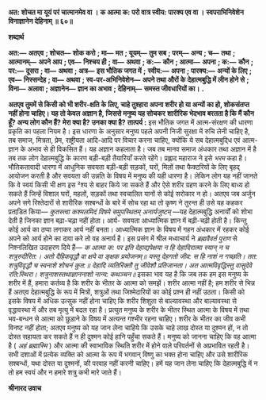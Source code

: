 **अत: शोचत मा यूयं परं चात्मानमेव वा ।** **क आत्मा क: परो वात्र स्वीय: पारक्य एव वा ।** **स्वपराभिनिवेशेन विनाज्ञानेन देहिनाम् ॥ ६०॥** 

**शब्दार्थ** 

**अत:—** **अतएव** **; शोचत—** **शोक करो** **; मा—** **मत** **; यूयम्—** **तुम सब** **; परम्—** **अन्य** **; च—** **तथा** **; आत्मानम्—** **अपने आप** **; एव—** **निश्चय ही** **; वा—** **अथवा** **; क:—** **कौन** **; आत्मा—** **अपना** **; क:—** **कौन** **; पर:—** **दूसरा** **; वा—** **अथवा** **; अत्र—** **इस भौतिक जगत में** **;** **स्वीय:—** **अपना** **; पारक्य:—** **अन्यों के लिए** **; एव—** **निस्सन्देह** **; वा—** **अथवा** **; स्व-पर-अभिनिवेशेन—** **अपने तथा औरों के** **देहात्मबुद्धि में लीन होने से** **; विना—** **अलावा** **; अज्ञानेन—** **ज्ञान का अभाव** **; देहिनाम्—** **समस्त जीवधारियों का।** **.** 

**अतएव तुममें से किसी को भी शरीर-क्षति के लिए, चाहे तुश्हारा अपना शरीर हो या अन्यों** **का हो, शोकसंतप्त नहीं होना चाहिए। यह तो केवल अज्ञान है, जिससे मनुष्य यह सोचकर** **शारीरिक भेदभाव बरतता है कि मैं कौन हूँ? अन्य लोग कौन हैं? मेरा क्या है? उनका क्या है?** **तात्पर्य :** इस भौतिक जगत में आत्म-संरक्षण की धारणा प्रकृति का पहला नियम है। इस धारणा के अनुसार मनुष्य पहले अपनी निजी सुरक्षा में रुचि लेनी चाहिए है, तब समाज, मित्रता, प्रेम, राष्ट्रीयता आदि-आदि पर विचार करना चाहिए, क्योंकि ये सब देहात्मबुदि्ध एवं आत्म-ज्ञान के अभाव से ही विकसित हैं। यह अज्ञान कहलाता है। जब तब मानव समाज अंधकार तथा अज्ञान में है तब तक लोग देहात्मबुद्धि के कारण बड़ी-बड़ी तैयारियाँ करते रहेंगे। प्रह्लाद महाराज ने इसे *भरम* कहा है। भौतिकतावादी धारणा में आधुनिक सवयता बड़ी-बड़ी सड़कों, घरों, मिलों तथा फैक्टरियों के लिए बृहद् आयोजन करती है और सवयता की उन्नति के विषय में मनुष्य की यही धारणा है। लेकिन लोग यह नहीं जानते कि वे स्वयं किसी भी क्षण इस ²श्य से बाहर किये जा सकते हैं और ऐसे शरीर ग्रहण करने के लिए बाध्य हो सकते हैं जिन्हें विशाल घरों, महलों, सड़कों तथा स्वचालित यानों से कोई सरोकार न हो। अतएव जब अर्जुन अपने सगे रिश्तेदारों से शारीरिक सश्बन्धों के बारे में सोच रहा था तो कृष्ण ने तुरन्त ही उसे यह कहकर प्रताडि़त किया— *कुतस्त्वा कश्मलमिदं विषमे समुपस्थितम्* *अनार्यजुष्टम्* —यह देहात्मबुद्धि अनार्यों को शोभा देती है जिनका ज्ञान बढ़ा-चढ़ा नहीं होता। आर्य- सवयता आध्यात्मिक ज्ञान में बढ़ी-चढ़ी होती है। किन्तु कोई आर्य का ठप्पा लगाकर आर्य नहीं बनता। आध्यात्मिक ज्ञान के विषय में गहन अंधकार में रहकर कोई अपने को आर्य होने का दावा करे तो वह अनार्य है। इस प्रसंग में श्रील मध्वाचार्य ने *ब्रह्मवैवर्त पुराण* से निश्नलिखित उदाहरण दिये हैं— *क आत्मा क: पर इति देहाद्यपेक्षया* *न हि देहादिरात्मा स्यान् न च शत्रुरुदीरित:।* *अतो दैहिकवृद्धौ वा क्षये वा ङ्क्षक प्रयोजनम्॥* *यस्तु देहगतो जीव: स हि नाशं न गच्छति।* *तत: शत्रुविवृद्धौ च स्वनाशे शोचनं कुत:॥* *देहादि व्यतिरिक्तौ तु जीवेशौ प्रतिजानता।* *अत आत्मविवृद्धिस्तु वासुदेवे रति:स्थिरा।* *शत्रुनाशस्तथाज्ञाननाशो नान्य: कथञ्चन॥* इसका भाव यह है कि जब तक हम इस मनुष्य के शरीर में हैं, हमारा कर्तव्य है कि शरीर के भीतर के आत्मा को समझें। शरीर आत्मा नहीं है; हम शरीर से भिन्न हैं अतएव देहात्मबुद्धि के रूप में मित्रों, शत्रुओं तथा जिश्मेदारियों का कोई प्रश्न ही नहीं उठता। किसी को इसके विषय में अधिक उत्सुक नहीं होना चाहिए कि शरीर शिशुता से बाल्यावस्था और बाल्यावस्था से वृद्धावस्था में और तब मृत्यु में बदल रहा है। प्रत्युत मनुष्य के शरीर के भीतर स्थित आत्मा के विषय में तथा भव-बन्धन से आत्मा को छुड़ाने के विषय में अत्यन्त गश्भीर रहना चाहिए। शरीर के भीतर का जीव कभी विनष्ट नहीं होता; अतएव मनुष्य को यह जान लेना चाहिये कि उसके चाहे लाख दोस्त या दुश्मन हों, न तो दोस्त सहायता कर सकते हैं न ही दुश्मन कोई हानि पहुँचा सकते हैं। मनुष्य को जानना चाहिए कि वह आत्मा है ( *अहं ब्रह्मास्मि* ) और आत्मा की स्वाभाविक स्थिति शरीर में होने वाले परिवर्तनों से अप्रभावित रहती है। सभी दशाओं में प्रत्येक व्यक्ति को आत्मा के रूप में भगवान् विष्णु का भक्त होना चाहिए और उसे शारीरिक सश्बन्धों, यथा दोस्त या दुश्मनों, की परवाह नहीं करनी चाहिए। हमें यह जान लेना चाहिए कि देहात्मबुद्धि में न तो हम स्वयं और न हमारे शत्रु कभी मारे जाते हैं।  

**श्रीनारद उवाच** 